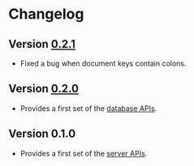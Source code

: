 # Changelog

## Version [0.2.1](https://github.com/cedx/couchdb.hx/compare/v0.2.0...v0.2.1)
- Fixed a bug when document keys contain colons.

## Version [0.2.0](https://github.com/cedx/couchdb.hx/compare/v0.1.0...v0.2.0)
- Provides a first set of the [database APIs](https://docs.couchdb.org/en/stable/api/database/).

## Version 0.1.0
- Provides a first set of the [server APIs](https://docs.couchdb.org/en/stable/api/server/).
